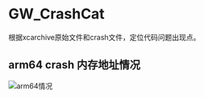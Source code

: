 # GW_CrashCat
根据xcarchive原始文件和crash文件，定位代码问题出现点。

## arm64 crash 内存地址情况
![arm64情况](https://github.com/gw-yj/GW_CrashCat/blob/master/GW_CrashCat/images/arm64.jpg)


